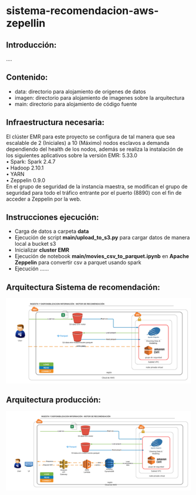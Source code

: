 # sistema-recomendacion-aws-zepellin
## Introducción:
....
## Contenido:
- data: directorio para alojamiento de origenes de datos  
- imagen: directorio para alojamiento de imagenes sobre la arquitectura
- main: directorio para alojamiento de código fuente  
## Infraestructura necesaria:
El clúster EMR para este proyecto se configura de tal manera que sea escalable de 2 (Iniciales) a 10 (Máximo) nodos esclavos a demanda dependiendo del health de los nodos, además se realiza la instalación de los siguientes aplicativos sobre la versión EMR: 5.33.0  
    • Spark: Spark 2.4.7    
    • Hadoop 2.10.1   
    • YARN   
    • Zeppelin 0.9.0  
En el grupo de seguridad de la instancia maestra, se modifican el grupo de seguridad para todo el tráfico entrante por el puerto (8890) con el fin de acceder a Zeppelin por la web.    

## Instrucciones ejecución:

- Carga de datos a carpeta **data**  
- Ejecución de script **main/upload_to_s3.py** para cargar datos de manera local a bucket s3
- Inicializar **cluster EMR**  
- Ejecución de notebook **main/movies_csv_to_parquet.ipynb**  en **Apache Zeppelin** para convertir csv a parquet usando spark
- Ejecución ......
    
      
## Arquitectura Sistema de recomendación:
![Architecture](imagen/arquitectura-aws.png)
## Arquitectura producción:
![Architecture](imagen/arquitectura-aws-produccion.png)
